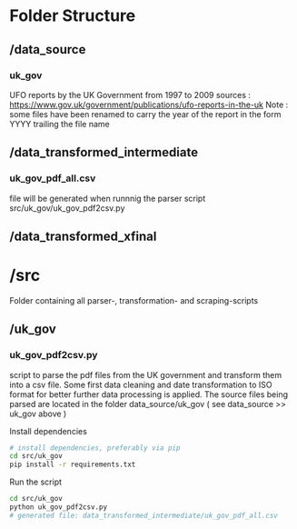 # Folder Structure

## /data_source

### uk_gov 
UFO reports by the UK Government from 1997 to 2009
sources : https://www.gov.uk/government/publications/ufo-reports-in-the-uk
Note : some files have been renamed to carry the year of the report in the form YYYY trailing the file name

## /data_transformed_intermediate

### uk_gov_pdf_all.csv
file will be generated when runnnig the parser script src/uk_gov/uk_gov_pdf2csv.py

## /data_transformed_xfinal


# /src
Folder containing all parser-, transformation- and scraping-scripts

## /uk_gov

### uk_gov_pdf2csv.py
script to parse the pdf files from the UK government and transform them into a csv file. Some first data cleaning and date transformation to ISO format for better further data processing is applied. The source files being parsed are located in the folder data_source/uk_gov ( see data_source >> uk_gov above )

Install dependencies
```bash
# install dependencies, preferably via pip
cd src/uk_gov
pip install -r requirements.txt
```

Run the script 
```bash
cd src/uk_gov
python uk_gov_pdf2csv.py
# generated file: data_transformed_intermediate/uk_gov_pdf_all.csv 
```

